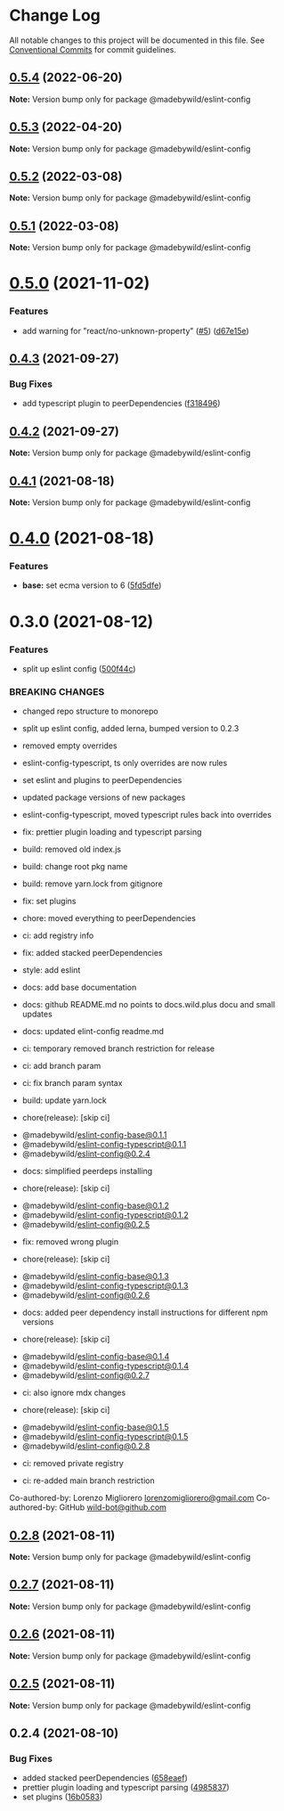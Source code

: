 # Change Log

All notable changes to this project will be documented in this file.
See [Conventional Commits](https://conventionalcommits.org) for commit guidelines.

## [0.5.4](https://github.com/madebywild/eslint-config/compare/@madebywild/eslint-config@0.5.3...@madebywild/eslint-config@0.5.4) (2022-06-20)

**Note:** Version bump only for package @madebywild/eslint-config





## [0.5.3](https://github.com/madebywild/eslint-config/compare/@madebywild/eslint-config@0.5.2...@madebywild/eslint-config@0.5.3) (2022-04-20)

**Note:** Version bump only for package @madebywild/eslint-config





## [0.5.2](https://github.com/madebywild/eslint-config/compare/@madebywild/eslint-config@0.5.1...@madebywild/eslint-config@0.5.2) (2022-03-08)

**Note:** Version bump only for package @madebywild/eslint-config





## [0.5.1](https://github.com/madebywild/eslint-config/compare/@madebywild/eslint-config@0.5.0...@madebywild/eslint-config@0.5.1) (2022-03-08)

**Note:** Version bump only for package @madebywild/eslint-config





# [0.5.0](https://github.com/madebywild/eslint-config/compare/@madebywild/eslint-config@0.4.3...@madebywild/eslint-config@0.5.0) (2021-11-02)


### Features

* add warning for "react/no-unknown-property" ([#5](https://github.com/madebywild/eslint-config/issues/5)) ([d67e15e](https://github.com/madebywild/eslint-config/commit/d67e15ec4ed9ba118d0008246b8e0b0efed22ad6))





## [0.4.3](https://github.com/madebywild/eslint-config/compare/@madebywild/eslint-config@0.4.2...@madebywild/eslint-config@0.4.3) (2021-09-27)


### Bug Fixes

* add typescript plugin to peerDependencies ([f318496](https://github.com/madebywild/eslint-config/commit/f318496b3385f1fda0bb252215e95a28602f89c5))





## [0.4.2](https://github.com/madebywild/eslint-config/compare/@madebywild/eslint-config@0.4.1...@madebywild/eslint-config@0.4.2) (2021-09-27)

**Note:** Version bump only for package @madebywild/eslint-config





## [0.4.1](https://github.com/madebywild/eslint-config/compare/@madebywild/eslint-config@0.4.0...@madebywild/eslint-config@0.4.1) (2021-08-18)

**Note:** Version bump only for package @madebywild/eslint-config





# [0.4.0](https://github.com/madebywild/eslint-config/compare/@madebywild/eslint-config@0.3.0...@madebywild/eslint-config@0.4.0) (2021-08-18)


### Features

* **base:** set ecma version to 6 ([5fd5dfe](https://github.com/madebywild/eslint-config/commit/5fd5dfe0c13aa449fb3312674e908828db5c7395))





# 0.3.0 (2021-08-12)


### Features

* split up eslint config ([500f44c](https://github.com/madebywild/eslint-config/commit/500f44c98568e5313801bf806b06eb70940d36b3))


### BREAKING CHANGES

* changed repo structure to monorepo

* split up eslint config, added lerna, bumped version to 0.2.3

* removed empty overrides

* eslint-config-typescript, ts only overrides are now rules

* set eslint and plugins to peerDependencies

* updated package versions of new packages

* eslint-config-typescript, moved typescript rules back into overrides

* fix: prettier plugin loading and typescript parsing

* build: removed old index.js

* build: change root pkg name

* build: remove yarn.lock from gitignore

* fix: set plugins

* chore: moved everything to peerDependencies

* ci: add registry info

* fix: added stacked peerDependencies

* style: add eslint

* docs: add base documentation

* docs: github README.md no points to docs.wild.plus docu and small updates

* docs: updated elint-config readme.md

* ci: temporary removed branch restriction for release

* ci: add branch param

* ci: fix branch param syntax

* build: update yarn.lock

* chore(release): [skip ci]

 - @madebywild/eslint-config-base@0.1.1
 - @madebywild/eslint-config-typescript@0.1.1
 - @madebywild/eslint-config@0.2.4

* docs: simplified peerdeps installing

* chore(release): [skip ci]

 - @madebywild/eslint-config-base@0.1.2
 - @madebywild/eslint-config-typescript@0.1.2
 - @madebywild/eslint-config@0.2.5

* fix: removed wrong plugin

* chore(release): [skip ci]

 - @madebywild/eslint-config-base@0.1.3
 - @madebywild/eslint-config-typescript@0.1.3
 - @madebywild/eslint-config@0.2.6

* docs: added peer dependency install instructions for different npm versions

* chore(release): [skip ci]

 - @madebywild/eslint-config-base@0.1.4
 - @madebywild/eslint-config-typescript@0.1.4
 - @madebywild/eslint-config@0.2.7

* ci: also ignore mdx changes

* chore(release): [skip ci]

 - @madebywild/eslint-config-base@0.1.5
 - @madebywild/eslint-config-typescript@0.1.5
 - @madebywild/eslint-config@0.2.8

* ci: removed private registry

* ci: re-added main branch restriction

Co-authored-by: Lorenzo Migliorero <lorenzomigliorero@gmail.com>
Co-authored-by: GitHub <wild-bot@github.com>





## [0.2.8](https://github.com/madebywild/eslint-config/compare/@madebywild/eslint-config@0.2.7...@madebywild/eslint-config@0.2.8) (2021-08-11)

**Note:** Version bump only for package @madebywild/eslint-config





## [0.2.7](https://github.com/madebywild/eslint-config/compare/@madebywild/eslint-config@0.2.6...@madebywild/eslint-config@0.2.7) (2021-08-11)

**Note:** Version bump only for package @madebywild/eslint-config





## [0.2.6](https://github.com/madebywild/eslint-config/compare/@madebywild/eslint-config@0.2.5...@madebywild/eslint-config@0.2.6) (2021-08-11)

**Note:** Version bump only for package @madebywild/eslint-config





## [0.2.5](https://github.com/madebywild/eslint-config/compare/@madebywild/eslint-config@0.2.4...@madebywild/eslint-config@0.2.5) (2021-08-11)

**Note:** Version bump only for package @madebywild/eslint-config





## 0.2.4 (2021-08-10)


### Bug Fixes

* added stacked peerDependencies ([658eaef](https://github.com/madebywild/eslint-config/commit/658eaef29cc4b0f3d4b9d1529cec38d318effe71))
* prettier plugin loading and typescript parsing ([4985837](https://github.com/madebywild/eslint-config/commit/49858376ee32a25e390dbfa58bb3fa5838a3d467))
* set plugins ([16b0583](https://github.com/madebywild/eslint-config/commit/16b058323d37ea6efc609dbf2ccb028874e6f965))
